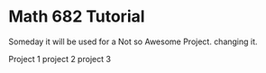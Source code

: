 # Math 682 Tutorial 
Someday it will be used for a Not so Awesome Project. changing it.

Project 1
project 2
project 3
